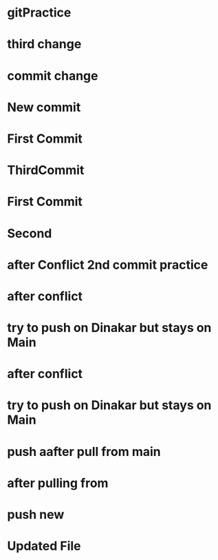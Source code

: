 # gitPractice


# third change

# commit change 


# New commit


# First Commit

# ThirdCommit

# First Commit

# Second

# after Conflict 2nd commit practice

# after conflict

# try to push on Dinakar  but stays on Main

# after conflict

# try to push on Dinakar  but stays on Main
# push aafter pull from main

# after pulling from

# push new 

# Updated File